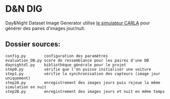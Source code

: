 # D&N DIG
Day&Night Dataset Image Generator utilise [le simulateur CARLA](https://carla.org/) pour générer des paires d'images jour/nuit.

## Dossier sources:
	config.py        configuration des paramètres
	evaluation_DB.py score de ressemblance pour les paires d'une DB
	daynightdl.py    bibliothèque générale pour le projet
	step0.py         vérifie que l'on puisse initialiser une voiture
	step1.py         vérifie la synchronisation des capteurs (image jour uniquement)
	step2A.py        enregistrement des images jours puis rejoue la même simulation en nuit
	step2B.py        enregistrement des images jours et nuit en même temps
